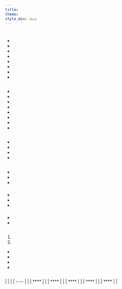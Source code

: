 ```yaml
---
title:
theme:
style_min: மெய்
---
```

# 

## 

* []()
* []()
* []()
* []()
* []()
* []()
* []()
* []()

<a id="overview"></a>

## 





* 
* 
* 
* 
* 
* 
* 
* 

<a id="newcourses"></a>

## 





* 
* 
* 
* 

<a id="circletime"></a>

## 





### 

* 
* 
* 

### 

* 
* 
* 

### 

* 
* 

<a id="scaffolding"></a>

## 





1. 
2. 









* 
* 
* 
* 

<a id="unplugged"></a>

## 

<a id="endofcourse"></a>

## 

<a id="conclusion"></a>

## 

<a id="faq"></a>

## 

|      |  |
| ---- |  |
| **** |  |
| **** |  |
| **** |  |
| **** |  |
| **** |  |